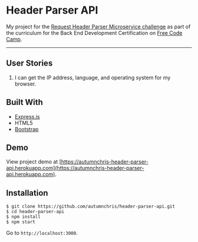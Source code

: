 # Header Parser API

My project for the [Request Header Parser Microservice challenge](https://www.freecodecamp.org/challenges/request-header-parser-microservice) as part of the curriculum for the Back End Development Certification on [Free Code Camp](https://www.freecodecamp.org).

---

## User Stories
1. I can get the IP address, language, and operating system for my browser.

## Built With
* [Express.js](https://expressjs.com)
* HTML5
* [Bootstrap](https://getbootstrap.com)

## Demo

View project demo at [https://autumnchris-header-parser-api.herokuapp.com](https://autumnchris-header-parser-api.herokuapp.com).

## Installation

```
$ git clone https://github.com/autumnchris/header-parser-api.git
$ cd header-parser-api
$ npm install
$ npm start
```

Go to `http://localhost:3000`.
